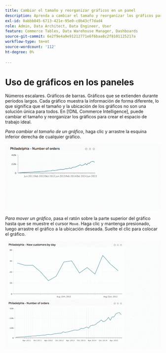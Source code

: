 ```yaml
---
title: Cambiar el tamaño y reorganizar gráficos en un panel
description: Aprenda a cambiar el tamaño y reorganizar los gráficos para crear su espacio de trabajo ideal.
exl-id: 0abbb845-6713-421e-95e0-c0b43cf7dad4
role: Admin, Data Architect, Data Engineer, User
feature: Commerce Tables, Data Warehouse Manager, Dashboards
source-git-commit: 6e2f9e4a9e91212771e6f6baa8c2f8101125217a
workflow-type: tm+mt
source-wordcount: '112'
ht-degree: 0%

---
```


# Uso de gráficos en los paneles

Números escalares. Gráficos de barras. Gráficos que se extienden durante períodos largos. Cada gráfico muestra la información de forma diferente, lo que significa que el tamaño y la ubicación de los gráficos no son una solución única para todos. En [!DNL Commerce Intelligence], puede cambiar el tamaño y reorganizar los gráficos para crear el espacio de trabajo ideal.

*Para cambiar el tamaño de un gráfico*, haga clic y arrastre la esquina inferior derecha de cualquier gráfico.

![redimensionar gráfico](../../assets/Resize_Chart_in_Dashboard.gif)

*Para mover un gráfico*, pasa el ratón sobre la parte superior del gráfico hasta que se muestre el cursor `Move`. Haga clic y mantenga presionado, luego arrastre el gráfico a la ubicación deseada. Suelte el clic para colocar el gráfico.

![mover gráfico](../../assets/Move_Chart_in_Dashboard.gif)
